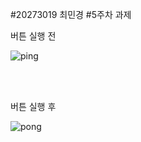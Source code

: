 #20273019 최민경
#5주차 과제

버튼 실행 전

![ping](https://user-images.githubusercontent.com/80881753/135129618-ca92b454-db86-464a-b0b8-bfcb3e6f2a35.PNG)

</br>
</br>

버튼 실행 후

![pong](https://user-images.githubusercontent.com/80881753/135129700-4dfa427d-187b-4e12-9b28-1398973c5f21.PNG)
